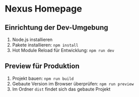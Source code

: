 # Nexus Homepage

## Einrichtung der Dev-Umgebung

1. Node.js installieren
2. Pakete installieren: `npm install`
3. Hot Module Reload für Entwicklung: `npm run dev`

## Preview für Produktion

1. Projekt bauen: `npm run build`
2. Gebaute Version im Browser überprüfen: `npm run preview`
3. Im Ordner `dist` findet sich das gebaute Projekt
